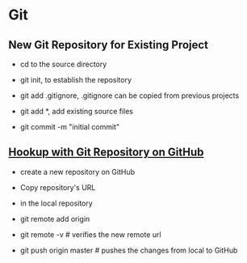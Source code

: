 Git 
====

New Git Repository for Existing Project
----

- cd to the source directory

- git init, to establish the repository

- git add .gitignore, .gitignore can be copied from previous projects

- git add *, add existing source files

- git commit -m "initial commit"

[Hookup with Git Repository on GitHub](https://help.github.com/en/github/importing-your-projects-to-github/adding-an-existing-project-to-github-using-the-command-line)
----

- create a new repository on GitHub

- Copy repository's URL

- in the local repository

- git remote add origin <the copied repository url>

- git remote -v # verifies the new remote url

- git push origin master # pushes the changes from local to GitHub